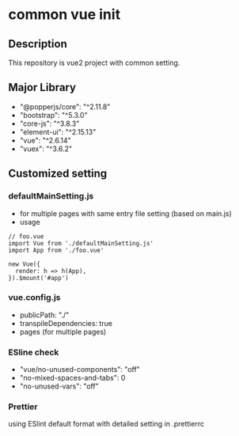 # common vue init

## Description

This repository is vue2 project with common setting.

## Major Library
 - "@popperjs/core": "^2.11.8"
 - "bootstrap": "^5.3.0"
 - "core-js": "^3.8.3"
 - "element-ui": "^2.15.13"
 - "vue": "^2.6.14"
 - "vuex": "^3.6.2"

## Customized setting

### defaultMainSetting.js
 - for multiple pages with same entry file setting (based on main.js)
 - usage
```
// foo.vue
import Vue from './defaultMainSetting.js'
import App from './foo.vue'

new Vue({
  render: h => h(App),
}).$mount('#app')
```
### vue.config.js
 - publicPath: "./"
 - transpileDependencies: true
 - pages (for multiple pages)

### ESline check
 - "vue/no-unused-components": "off"
 - "no-mixed-spaces-and-tabs": 0
 - "no-unused-vars": "off"

### Prettier

using ESlint default format with detailed setting in .prettierrc
